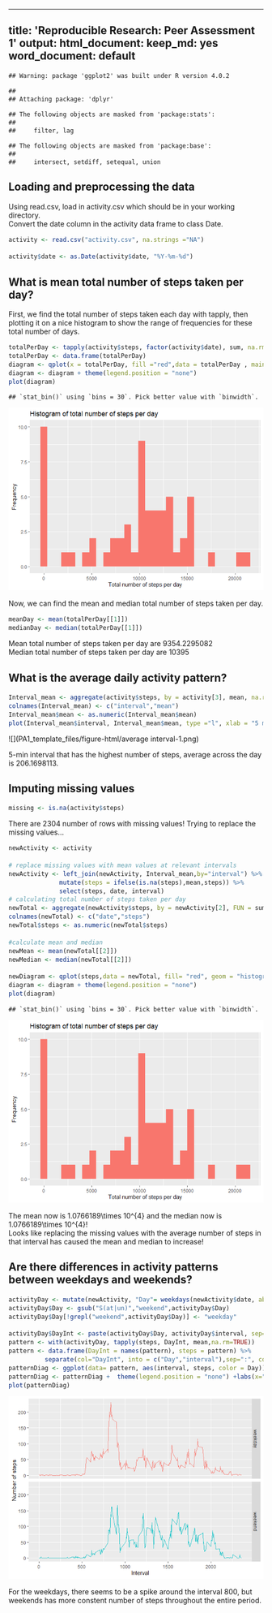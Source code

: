 
---
title: 'Reproducible Research: Peer Assessment 1'
output:
  html_document:
    keep_md: yes
  word_document: default
---


```
## Warning: package 'ggplot2' was built under R version 4.0.2
```

```
## 
## Attaching package: 'dplyr'
```

```
## The following objects are masked from 'package:stats':
## 
##     filter, lag
```

```
## The following objects are masked from 'package:base':
## 
##     intersect, setdiff, setequal, union
```
## Loading and preprocessing the data
Using read.csv, load in activity.csv which should be in your working directory.  
Convert the date column in the activity data frame to class Date.

```r
activity <- read.csv("activity.csv", na.strings ="NA")

activity$date <- as.Date(activity$date, "%Y-%m-%d")
```


## What is mean total number of steps taken per day?
First, we find the total number of steps taken each day with tapply, then plotting it on a nice histogram to show the range of frequencies for  these total number of days.

```r
totalPerDay <- tapply(activity$steps, factor(activity$date), sum, na.rm=TRUE)
totalPerDay <- data.frame(totalPerDay)
diagram <- qplot(x = totalPerDay, fill ="red",data = totalPerDay , main = "Histogram of total number of steps per day", xlab = "Total number of steps per day", ylab = "Frequency")
diagram <- diagram + theme(legend.position = "none")
plot(diagram)
```

```
## `stat_bin()` using `bins = 30`. Pick better value with `binwidth`.
```

![](PA1_template_files/figure-html/steps-1.png)<!-- -->

Now, we can find the mean and median total number of steps taken per day.


```r
meanDay <- mean(totalPerDay[[1]])
medianDay <- median(totalPerDay[[1]])
```
Mean total number of steps taken per day are 9354.2295082  
Median total number of steps taken per day are 10395


## What is the average daily activity pattern?


```r
Interval_mean <- aggregate(activity$steps, by = activity[3], mean, na.rm=TRUE, simplify = FALSE)
colnames(Interval_mean) <- c("interval","mean")
Interval_mean$mean <- as.numeric(Interval_mean$mean)
plot(Interval_mean$interval, Interval_mean$mean, type ="l", xlab = "5 min Interval period",ylab="Mean number of steps taken", col = "red", lwd = 2)
```

![](PA1_template_files/figure-html/average interval-1.png)<!-- -->

5-min interval that has the highest number of steps, average across the day is 206.1698113.


## Imputing missing values


```r
missing <- is.na(activity$steps)
```
There are 2304 number of rows with missing values! Trying to replace the missing values...


```r
newActivity <- activity

# replace missing values with mean values at relevant intervals
newActivity <- left_join(newActivity, Interval_mean,by="interval") %>% 
              mutate(steps = ifelse(is.na(steps),mean,steps)) %>%
              select(steps, date, interval)
# calculating total number of steps taken per day
newTotal <- aggregate(newActivity$steps, by = newActivity[2], FUN = sum, na.rm=TRUE, simplify = FALSE)
colnames(newTotal) <- c("date","steps")
newTotal$steps <- as.numeric(newTotal$steps)

#calculate mean and median
newMean <- mean(newTotal[[2]])
newMedian <- median(newTotal[[2]])

newDiagram <- qplot(steps,data = newTotal, fill= "red", geom = "histogram",main = "Histogram of total number of steps per day", xlab = "Total number of steps per day", ylab = "Frequency")
diagram <- diagram + theme(legend.position = "none")
plot(diagram)
```

```
## `stat_bin()` using `bins = 30`. Pick better value with `binwidth`.
```

![](PA1_template_files/figure-html/replace-1.png)<!-- -->

The mean now is 1.0766189\times 10^{4} and the median now is 1.0766189\times 10^{4}!  
Looks like replacing the missing values with the average number of steps in that interval has caused the mean and median to increase!


## Are there differences in activity patterns between weekdays and weekends?


```r
activityDay <- mutate(newActivity, "Day"= weekdays(newActivity$date, abbreviate= TRUE))
activityDay$Day <- gsub("S(at|un)","weekend",activityDay$Day)
activityDay$Day[!grepl("weekend",activityDay$Day)] <- "weekday"

activityDay$DayInt <- paste(activityDay$Day, activityDay$interval, sep= ":")
pattern <- with(activityDay, tapply(steps, DayInt, mean,na.rm=TRUE))
pattern <- data.frame(DayInt = names(pattern), steps = pattern) %>% 
          separate(col="DayInt", into = c("Day","interval"),sep=":", convert = TRUE)
patternDiag <- ggplot(data= pattern, aes(interval, steps, color = Day)) +geom_line()+facet_grid(pattern$Day~.) 
patternDiag <- patternDiag +  theme(legend.position = "none") +labs(x="Interval", y = "Number of steps")
plot(patternDiag)
```

![](PA1_template_files/figure-html/weekdays-1.png)<!-- -->

For the weekdays, there seems to be a spike around the interval 800, but weekends has more constent number of steps throughout the entire period. 
